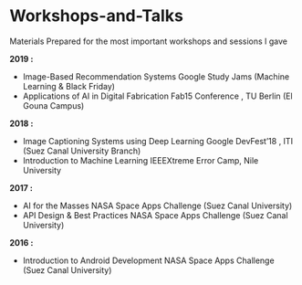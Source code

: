 # Workshops-and-Talks
Materials Prepared for the most important workshops and sessions I gave


**2019 :**
   * Image-Based Recommendation Systems Google Study Jams (Machine Learning & Black Friday)
   * Applications of AI in Digital Fabrication Fab15 Conference , TU Berlin (El Gouna Campus)
 
**2018 :**
 * Image Captioning Systems using Deep Learning Google DevFest’18 , ITI (Suez Canal University Branch)
 * Introduction to Machine Learning IEEEXtreme Error Camp, Nile University
 
**2017 :**
* AI for the Masses NASA Space Apps Challenge (Suez Canal University)
* API Design & Best Practices NASA Space Apps Challenge (Suez Canal University)

**2016 :**
 * Introduction to Android Development NASA Space Apps Challenge (Suez Canal University)
